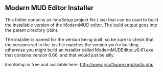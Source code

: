 Modern MUD Editor Installer
---------------------------

This folder contains an InnoSetup project file (.iss) that can be used to build
the installable version of the ModernMUD editor. The build output goes into the
parent directory (/bin).

The installer is named for the version being built, so be sure to check that the
versions set in the .iss file matches the version you're building, otherwise you
might build an installer called ModernMUDEditor_v0.61.exe that contains version
0.66, and that would just be silly.

InnoSetup is free and available here: http://www.jrsoftware.org/isinfo.php
